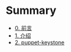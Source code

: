 # Summary

* [0. 前言](README.md)
* [1. 介绍](Introduction.md)
* [2. puppet-keystone](puppet-keystone/intro.md)


